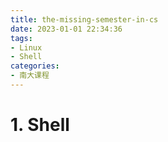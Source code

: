 ```yaml
---
title: the-missing-semester-in-cs
date: 2023-01-01 22:34:36
tags:
- Linux
- Shell
categories:
- 南大课程
---
```


# 1. Shell

